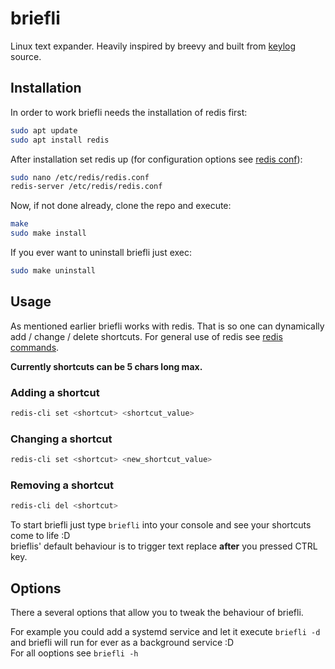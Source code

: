 # briefli
Linux text expander. Heavily inspired by breevy and built from [keylog](https://github.com/SCOTPAUL/keylog) source.

## Installation
In order to work briefli needs the installation of redis first:

```bash
sudo apt update
sudo apt install redis
```

After installation set redis up (for configuration options see [redis conf](https://redis.io/topics/config)): 

```bash
sudo nano /etc/redis/redis.conf
redis-server /etc/redis/redis.conf
```

Now, if not done already, clone the repo and execute:
```bash
make
sudo make install
```
If you ever want to uninstall briefli just exec:
```bash
sudo make uninstall
```
## Usage
As mentioned earlier briefli works with redis. That is so one can dynamically add / change / delete shortcuts. For general use of redis see [redis commands](https://redis.io/commands).  

**Currently shortcuts can be 5 chars long max.**

### Adding a shortcut
```bash
redis-cli set <shortcut> <shortcut_value>
```

### Changing a shortcut
```bash
redis-cli set <shortcut> <new_shortcut_value>
```

### Removing a shortcut
```bash
redis-cli del <shortcut>
```

To start briefli just type `briefli` into your console and see your shortcuts come to life :D  
brieflis' default behaviour is to trigger text replace **after** you pressed CTRL key.

## Options
There a several options that allow you to tweak the behaviour of briefli.  

For example you could add a systemd service and let it execute `briefli -d` and briefli will run for ever as a background service :D  
For all ooptions see `briefli -h`